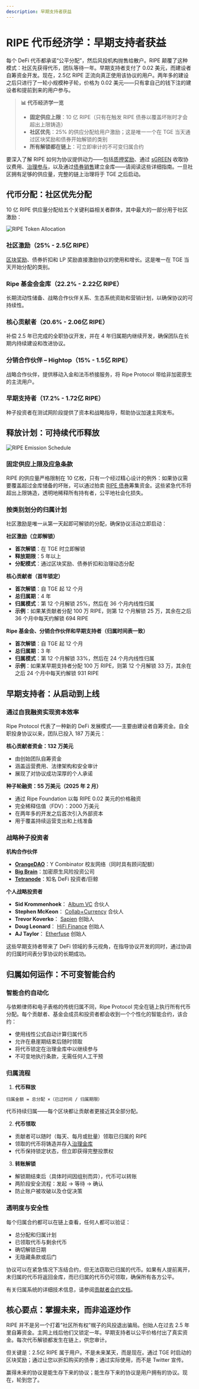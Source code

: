 ```yaml
---
description: 早期支持者获益
---
```


# RIPE 代币经济学：早期支持者获益

每个 DeFi 代币都承诺“公平分配”，然后风投机构抛售给散户。RIPE 颠覆了这种模式：社区先获得代币，团队等待一年。早期支持者支付了 0.02 美元，而建设者自筹资金开发。现在，2.5亿 RIPE 正流向真正使用该协议的用户。两年多的建设之后只进行了一轮小规模种子轮，价格为 0.02 美元——只有拿自己的钱下注的建设者和提前到来的用户参与。

> **📊 代币经济学一览**
>
> - **固定供应上限**：10 亿 RIPE（只有在触发 RIPE 债券以覆盖坏账时才会超出上限铸造）
> - **社区优先**：25% 的供应分配给用户激励；这是唯一一个在 TGE 当天通过区块奖励和债券开始解锁的类别
> - **所有解锁都在链上**：可立即审计的不可变归属合约

要深入了解 RIPE 如何为协议提供动力——包括[质押奖励](../earning-and-rewards/07-ripe-rewards.md)、通过 [sGREEN](../earning-and-rewards/05-sgreen.md) 收取协议费用、[治理参与](09-governance.md)，以及通过[债券销售](10-bonds.md)建立金库——请阅读这些详细指南。一旦社区拥有足够的供应量，完整的链上治理将于 TGE 之后启动。

## 代币分配：社区优先分配

10 亿 RIPE 供应量分配给五个关键利益相关者群体，其中最大的一部分用于社区激励：

![RIPE Token Allocation](https://miro.medium.com/v2/format:webp/1*2OWDZIl3gjqJl_B6JXyyaw.png)

### 社区激励（25% - 2.5亿 RIPE）

[区块奖励](../earning-and-rewards/07-ripe-rewards.md)、债券折扣和 LP 奖励直接激励协议的使用和增长。这是唯一在 TGE 当天开始分配的类别。

### Ripe 基金会金库（22.2% - 2.22亿 RIPE）

长期流动性储备、战略合作伙伴关系、生态系统资助和营销计划，以确保协议的可持续性。

### 核心贡献者（20.6% - 2.06亿 RIPE）

补偿 2.5 年已完成的全职协议开发，并在 4 年归属期内继续开发，确保团队在长期内持续建设和改进协议。

### 分销合作伙伴 – Hightop（15% - 1.5亿 RIPE）

战略合作伙伴，提供移动入金和法币桥接服务，将 Ripe Protocol 带给非加密原生的主流用户。

### 早期支持者（17.2% - 1.72亿 RIPE）

种子投资者在测试网阶段提供了资本和战略指导，帮助协议加速主网发布。

## 释放计划：可持续代币释放

![RIPE Emission Schedule](https://miro.medium.com/v2/format:webp/1*_cx_OWu-kZAygnVZeLI5Cw.png)

### 固定供应上限及应急条款

RIPE 的供应量严格限制在 10 亿枚，只有一个经过精心设计的例外：如果协议需要覆盖超过金库储备的坏账，可以通过拍卖 [RIPE 债券](10-bonds.md)筹集资金。这些紧急代币将超出上限铸造，透明地稀释所有持有者，公平地社会化损失。

### 按类别划分的归属计划

社区激励是唯一从第一天起即可解锁的分配，确保协议活动立即启动：

**社区激励（立即解锁）**

- **首次解锁**：在 TGE 时立即解锁
- **释放期限**：5 年以上
- **分配模式**：通过区块奖励、债券折扣和治理动态分配

**核心贡献者（首年锁定）**

- **首次解锁**：自 TGE 起 12 个月
- **总归属期**：4 年
- **归属模式**：第 12 个月解锁 25%，然后在 36 个月内线性归属
- **示例**：如果某贡献者分配 100 万 RIPE，则第 12 个月解锁 25 万，其余在之后 36 个月中每天约解锁 694 RIPE

**Ripe 基金会、分销合作伙伴和早期支持者（归属时间表一致）**

- **首次解锁**：自 TGE 起 12 个月
- **总归属期**：3 年
- **归属模式**：第 12 个月解锁 33%，然后在 24 个月内线性归属
- **示例**：如果某早期支持者分配 100 万 RIPE，则第 12 个月解锁 33 万，其余在之后 24 个月中每天约解锁 931 RIPE

## 早期支持者：从启动到上线

### 通过自我融资实现资本效率

Ripe Protocol 代表了一种新的 DeFi 发展模式——主要由建设者自筹资金。自全职投身协议以来，团队已投入 187 万美元：

**核心贡献者资金：132 万美元**

- 由创始团队自筹资金
- 涵盖运营费用、法律架构和安全审计
- 展现了对协议成功深厚的个人承诺

**种子轮融资：55 万美元（2025 年 2 月）**

- 通过 Ripe Foundation 以每 RIPE 0.02 美元的价格融资
- 完全稀释估值（FDV）：2000 万美元
- 在两年多的开发之后首次引入外部资本
- 用于覆盖持续运营支出和上线准备

### 战略种子投资者

**机构合作伙伴**

- [**OrangeDAO**](https://www.orangedao.xyz/)：Y Combinator 校友网络（同时具有顾问配额）
- [**Big Brain**](https://www.bigbrain.holdings/)：加密原生风险投资公司
- [**Tetranode**](https://x.com/Tetranode)：知名 DeFi 投资者/巨鲸

**个人战略投资者**

- **Sid Krommenhoek**： [Album VC](https://www.album.vc/) 合伙人
- **Stephen McKeon**： [Collab+Currency](https://www.collabcurrency.com/) 合伙人
- **Trevor Koverko**： [Sapien](https://www.sapien.io/) 创始人
- **Doug Leonard**： [HiFi Finance](https://hifi.finance/) 创始人
- **AJ Taylor**： [Etherfuse](https://www.etherfuse.com/) 创始人

这些早期支持者带来了 DeFi 领域的多元视角，在指导协议开发的同时，通过协调的归属时间表分享协议的长期成功。

## 归属如何运作：不可变智能合约

### 智能合约自动化

与依赖律师和电子表格的传统归属不同，Ripe Protocol 完全在链上执行所有代币分配。每个贡献者、基金会成员和投资者都会收到一个个性化的智能合约，该合约：

- 使用线性公式自动计算归属代币
- 允许在悬崖期结束后随时领取
- 将代币锁定在治理金库中以继续参与
- 不可变地执行条款，无需任何人工干预

### 归属流程

1. **代币释放**

```
归属金额 = 总分配 ×（已过时间 / 归属期限）
```

代币持续归属——每个区块都让贡献者更接近其全部分配。

2. **代币领取**

- 贡献者可以随时（每天、每月或批量）领取已归属的 RIPE
- 领取的代币将铸造并存入[治理金库](09-governance.md)
- 代币保持锁定状态，但立即获得完整投票权

3. **转账解锁**

- 解锁期结束后（具体时间因组别而异），代币可以转账
- 两阶段安全流程：发起 → 等待 → 确认
- 防止账户被攻破以及仓促决策

### 透明度与安全性

每个归属合约都可以在链上查看，任何人都可以验证：

- 总分配和归属计划
- 已领取代币与剩余代币
- 确切解锁日期
- 无隐藏条款或后门

协议可以在紧急情况下冻结合约，但无法窃取已归属的代币。如果有人提前离开，未归属的代币将返回金库，而已归属的代币仍可领取，确保所有各方公平。

有关归属系统的详细技术信息，请参阅[贡献者合约文档](https://docs.ripe.finance/technical-docs/treasury-and-rewards/contributor)。

## 核心要点：掌握未来，而非追逐炒作

RIPE 并不是另一个打着“社区所有权”幌子的风投退出骗局。创始人在过去 2.5 年里自筹资金。主网上线后他们又锁定一年。早期支持者以公平价格付出了真实资金。每次代币解锁都发生在链上，供您审计。

但关键是：2.5亿 RIPE 属于用户。不是未来某天，而是现在。通过 TGE 时启动的区块奖励；通过让您以折扣购买的债券；通过实际使用，而不是 Twitter 宣传。

赢得未来的协议是能生存下来的协议；能生存下来的协议是用户拥有的协议。现在，轮到您了。
